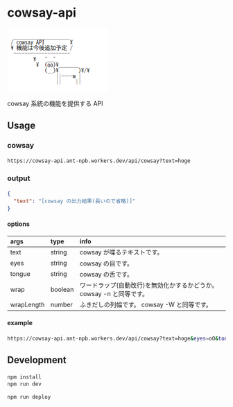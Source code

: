 # cowsay-api
![cowsay API の宣伝画面](README-banner.png "cowsay API の宣伝画面")

cowsay 系統の機能を提供する API

## Usage

### cowsay
```sh
https://cowsay-api.ant-npb.workers.dev/api/cowsay?text=hoge
```
### output
```json
{
  "text": "[cowsay の出力結果(長いので省略)]"
}
```

#### options
| args       | type    | info                                                             |
| :--------- | :-----  | :--------------------------------------------------------------- |
| text       | string  | cowsay が喋るテキストです。                                        |
| eyes       | string  | cowsay の目です。                                                 |
| tongue     | string  | cowsay の舌です。                                                 |
| wrap       | boolean | ワードラップ(自動改行)を無効化かするかどうか。 cowsay -n と同等です。 |
| wrapLength | number  | ふきだしの列幅です。 cowsay -W と同等です。                         |

#### example
```sh
https://cowsay-api.ant-npb.workers.dev/api/cowsay?text=hoge&eyes=oO&tongue=U&wrap=false&wrapLength=40
```

## Development
```
npm install
npm run dev
```

```
npm run deploy
```
